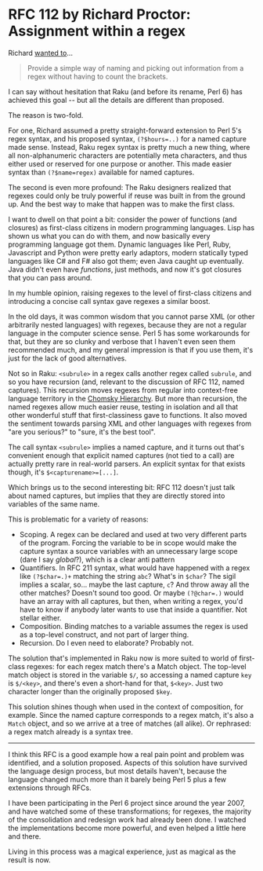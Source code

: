 # RFC 112 by Richard Proctor: Assignment within a regex

Richard [wanted to](https://raku.org/archive/rfc/112.html)…

> Provide a simple way of naming and picking out information from a regex without having to count the brackets.

I can say without hesitation that Raku (and before its rename, Perl 6) has achieved this goal -- but all the details are different than proposed.

The reason is two-fold.

For one, Richard assumed a pretty straight-forward extension to Perl 5's regex syntax,
and his proposed syntax, `(?$hours=..)` for a named capture made sense. Instead, Raku regex syntax is pretty much a new thing, where all non-alphanumeric characters are potentially meta characters, and thus either used or reserved for one purpose or another. This made easier syntax than `(?$name=regex)` available for named captures.

The second is even more profound: The Raku designers realized that regexes could only be truly powerful if reuse was built in from the ground up. And the best way to make that happen was to make the first class.

I want to dwell on that point a bit: consider the power of functions (and closures) as first-class citizens in modern programming languages. Lisp has shown us what you can do with them, and now basically every programming language got them. Dynamic languages like Perl, Ruby, Javascript and Python were pretty early adaptors, modern statically typed languages like C# and F# also got them; even Java caught up eventually. Java didn't even have *functions*, just methods, and now it's got closures that you can pass around.

In my humble opinion, raising regexes to the level of first-class citizens and introducing a concise call syntax gave regexes a similar boost.

In the old days, it was common wisdom that you cannot parse XML (or other arbitrarily nested languages) with regexes, because they are not a regular language in the computer science sense. Perl 5 has some workarounds for that, but they are so clunky and verbose that I haven't even seen them recommended much, and my general impression is that if you use them, it's just for the lack of good alternatives.

Not so in Raku: `<subrule>` in a regex calls another regex called `subrule`, and so you have recursion (and, relevant to the discussion of RFC 112, named captures). This recursion moves regexes from regular into context-free language territory in the [Chomsky Hierarchy](https://en.wikipedia.org/wiki/Chomsky_hierarchy). But more than recursion, the named regexes allow much easier reuse, testing in isolation and all that other wonderful stuff that first-classiness gave to functions. It also moved the sentiment towards parsing XML and other languages with regexes from "are you serious?" to "sure, it's the best tool".

The call syntax `<subrule>` implies a named capture, and it turns out that's convenient enough that explicit named captures (not tied to a call) are actually pretty rare in real-world parsers. An explicit syntax for that exists though, it's `$<capturename>=[...]`.

Which brings us to the second interesting bit: RFC 112 doesn't just talk about named captures, but implies that they are directly stored into variables of the same name.

This is problematic for a variety of reasons:

* Scoping. A regex can be declared and used at two very different parts of the program. Forcing the variable to be in scope would make the capture syntax a source variables with an unnecessary large scope (dare I say *global*?), which is a clear anti pattern
* Quantifiers. In RFC 211 syntax, what would have happened with a regex like `(?$char=.)+` matching the string `abc`? What's in `$char`? The sigil implies a scalar, so... maybe the last capture, `c`? And throw away all the other matches? Doesn't sound too good. Or maybe `(?@char=.)` would have an array with all captures, but then, when writing a regex, you'd have to know if anybody later wants to use that inside a quantifier. Not stellar either.
* Composition. Binding matches to a variable assumes the regex is used as a top-level construct, and not part of larger thing.
* Recursion. Do I even need to elaborate? Probably not. 

The solution that's implemented in Raku now is more suited to world of first-class regexes: for each regex match there's a Match object. The top-level match object is stored in the variable `$/`, so accessing a named capture `key` is `$/<key>`, and there's even a short-hand for that, `$<key>`. Just two character longer than the originally proposed `$key`.

This solution shines though when used in the context of composition, for example. Since the named capture corresponds to a regex match, it's also a `Match` object, and so we arrive at a tree of matches (all alike). Or rephrased: a regex match already is a syntax tree.

---

I think this RFC is a good example how a real pain point and problem was identified, and a solution proposed. Aspects of this solution have survived the language design process, but most details haven't, because the language changed much more than it barely being Perl 5 plus a few extensions through RFCs.

I have been participating in the Perl 6 project since around the year 2007, and have watched some of these transformations; for regexes, the majority of the consolidation and redesign work had already been done. I watched the implementations become more powerful, and even helped a little here and there.

Living in this process was a magical experience, just as magical as the result is now.
